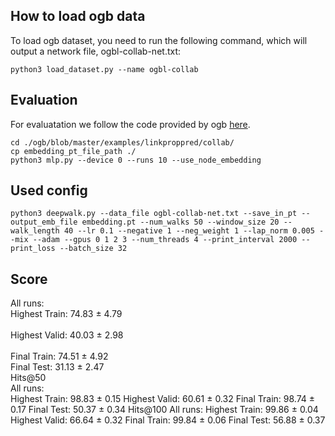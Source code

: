 ## How to load ogb data
To load ogb dataset, you need to run the following command, which will output a network file, ogbl-collab-net.txt:
```
python3 load_dataset.py --name ogbl-collab
```

## Evaluation
For evaluatation we follow the code provided by ogb [here](https://github.com/snap-stanford/ogb/blob/master/examples/linkproppred/collab/mlp.py).
```
cd ./ogb/blob/master/examples/linkproppred/collab/
cp embedding_pt_file_path ./
python3 mlp.py --device 0 --runs 10 --use_node_embedding
```

## Used config
```
python3 deepwalk.py --data_file ogbl-collab-net.txt --save_in_pt --output_emb_file embedding.pt --num_walks 50 --window_size 20 --walk_length 40 --lr 0.1 --negative 1 --neg_weight 1 --lap_norm 0.005 --mix --adam --gpus 0 1 2 3 --num_threads 4 --print_interval 2000 --print_loss --batch_size 32
```


## Score
All runs:
<br>Highest Train: 74.83 ± 4.79</br>
<br>Highest Valid: 40.03 ± 2.98</br>
<br>  Final Train: 74.51 ± 4.92
<br>   Final Test: 31.13 ± 2.47
<br>Hits@50
<br>All runs:
<br>Highest Train: 98.83 ± 0.15
Highest Valid: 60.61 ± 0.32
  Final Train: 98.74 ± 0.17
   Final Test: 50.37 ± 0.34
Hits@100
All runs:
Highest Train: 99.86 ± 0.04
Highest Valid: 66.64 ± 0.32
  Final Train: 99.84 ± 0.06
   Final Test: 56.88 ± 0.37